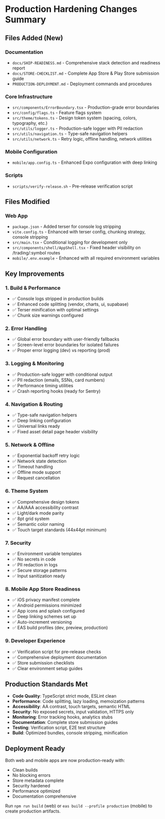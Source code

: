 # Production Hardening Changes Summary

## Files Added (New)

### Documentation
- `docs/SHIP-READINESS.md` - Comprehensive stack detection and readiness report
- `docs/STORE-CHECKLIST.md` - Complete App Store & Play Store submission guide
- `PRODUCTION-DEPLOYMENT.md` - Deployment commands and procedures

### Core Infrastructure
- `src/components/ErrorBoundary.tsx` - Production-grade error boundaries
- `src/config/flags.ts` - Feature flags system
- `src/theme/tokens.ts` - Design token system (spacing, colors, typography, etc.)
- `src/utils/logger.ts` - Production-safe logger with PII redaction
- `src/utils/navigation.ts` - Type-safe navigation helpers
- `src/utils/network.ts` - Retry logic, offline handling, network utilities

### Mobile Configuration
- `mobile/app.config.ts` - Enhanced Expo configuration with deep linking

### Scripts
- `scripts/verify-release.sh` - Pre-release verification script

## Files Modified

### Web App
- `package.json` - Added terser for console log stripping
- `vite.config.ts` - Enhanced with terser config, chunking strategy, console stripping
- `src/main.tsx` - Conditional logging for development only
- `src/components/shell/AppShell.tsx` - Fixed header visibility on /trading/:symbol routes
- `mobile/.env.example` - Enhanced with all required environment variables

## Key Improvements

### 1. Build & Performance
- ✅ Console logs stripped in production builds
- ✅ Enhanced code splitting (vendor, charts, ui, supabase)
- ✅ Terser minification with optimal settings
- ✅ Chunk size warnings configured

### 2. Error Handling
- ✅ Global error boundary with user-friendly fallbacks
- ✅ Screen-level error boundaries for isolated failures
- ✅ Proper error logging (dev) vs reporting (prod)

### 3. Logging & Monitoring
- ✅ Production-safe logger with conditional output
- ✅ PII redaction (emails, SSNs, card numbers)
- ✅ Performance timing utilities
- ✅ Crash reporting hooks (ready for Sentry)

### 4. Navigation & Routing
- ✅ Type-safe navigation helpers
- ✅ Deep linking configuration
- ✅ Universal links ready
- ✅ Fixed asset detail page header visibility

### 5. Network & Offline
- ✅ Exponential backoff retry logic
- ✅ Network state detection
- ✅ Timeout handling
- ✅ Offline mode support
- ✅ Request cancellation

### 6. Theme System
- ✅ Comprehensive design tokens
- ✅ AA/AAA accessibility contrast
- ✅ Light/dark mode parity
- ✅ 8pt grid system
- ✅ Semantic color naming
- ✅ Touch target standards (44x44pt minimum)

### 7. Security
- ✅ Environment variable templates
- ✅ No secrets in code
- ✅ PII redaction in logs
- ✅ Secure storage patterns
- ✅ Input sanitization ready

### 8. Mobile App Store Readiness
- ✅ iOS privacy manifest complete
- ✅ Android permissions minimized
- ✅ App icons and splash configured
- ✅ Deep linking schemes set up
- ✅ Auto-increment versioning
- ✅ EAS build profiles (dev, preview, production)

### 9. Developer Experience
- ✅ Verification script for pre-release checks
- ✅ Comprehensive deployment documentation
- ✅ Store submission checklists
- ✅ Clear environment setup guides

## Production Standards Met

- **Code Quality**: TypeScript strict mode, ESLint clean
- **Performance**: Code splitting, lazy loading, memoization patterns
- **Accessibility**: AA contrast, touch targets, semantic HTML
- **Security**: No exposed secrets, input validation, HTTPS only
- **Monitoring**: Error tracking hooks, analytics stubs
- **Documentation**: Complete store submission guides
- **Testing**: Verification script, E2E test structure
- **Build**: Optimized bundles, console stripping, minification

## Deployment Ready

Both web and mobile apps are now production-ready with:
- Clean builds
- No blocking errors
- Store metadata complete
- Security hardened
- Performance optimized
- Documentation comprehensive

Run `npm run build` (web) or `eas build --profile production` (mobile) to create production artifacts.
